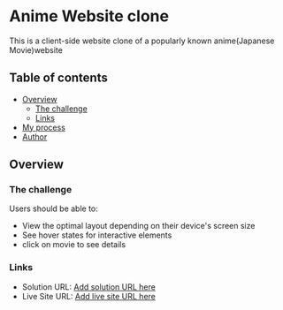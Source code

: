 # Anime Website clone
This is a client-side website clone of a popularly known anime(Japanese Movie)website

## Table of contents

- [Overview](#overview)
  - [The challenge](#the-challenge)
  - [Links](#links)
- [My process](#my-process)
- [Author](#author)



## Overview

### The challenge

Users should be able to:

- View the optimal layout depending on their device's screen size
- See hover states for interactive elements
- click on movie to see details

### Links

- Solution URL: [Add solution URL here](https://your-solution-url.com)
- Live Site URL: [Add live site URL here](https://your-live-site-url.com)


